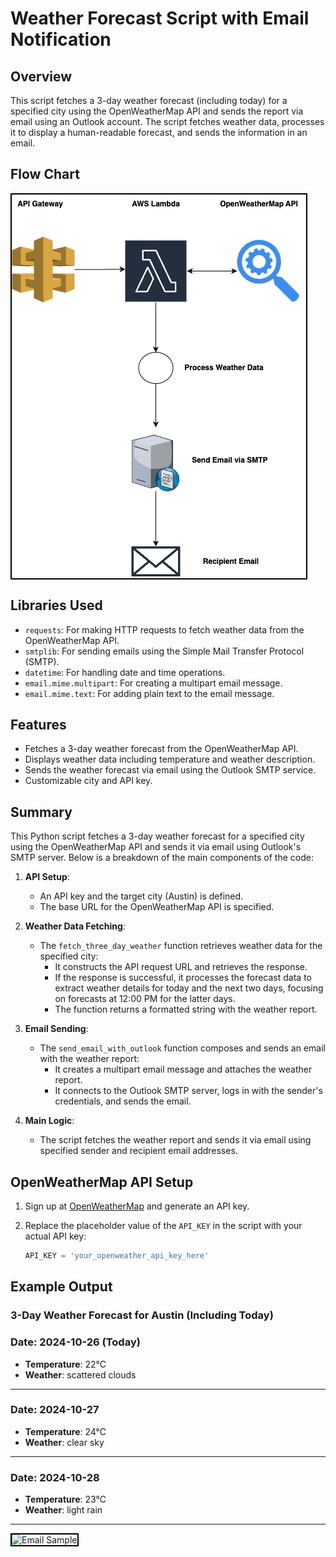 # Weather Forecast Script with Email Notification

## Overview

This script fetches a 3-day weather forecast (including today) for a specified city using the OpenWeatherMap API and sends the report via email using an Outlook account. The script fetches weather data, processes it to display a human-readable forecast, and sends the information in an email.

## Flow Chart
<div style="border: 2px solid #000; display: inline-block;">
  <img src="Results/Flow%20Chart.png" alt="Flow Chart" />
</div>

## Libraries Used
- `requests`: For making HTTP requests to fetch weather data from the OpenWeatherMap API.
- `smtplib`: For sending emails using the Simple Mail Transfer Protocol (SMTP).
- `datetime`: For handling date and time operations.
- `email.mime.multipart`: For creating a multipart email message.
- `email.mime.text`: For adding plain text to the email message.

## Features
- Fetches a 3-day weather forecast from the OpenWeatherMap API.
- Displays weather data including temperature and weather description.
- Sends the weather forecast via email using the Outlook SMTP service.
- Customizable city and API key.

## Summary

This Python script fetches a 3-day weather forecast for a specified city using the OpenWeatherMap API and sends it via email using Outlook's SMTP server. Below is a breakdown of the main components of the code:

1. **API Setup**:
   - An API key and the target city (Austin) is defined.
   - The base URL for the OpenWeatherMap API is specified.

2. **Weather Data Fetching**:
   - The `fetch_three_day_weather` function retrieves weather data for the specified city:
     - It constructs the API request URL and retrieves the response.
     - If the response is successful, it processes the forecast data to extract weather details for today and the next two days, focusing on forecasts at 12:00 PM for the latter days.
     - The function returns a formatted string with the weather report.

3. **Email Sending**:
   - The `send_email_with_outlook` function composes and sends an email with the weather report:
     - It creates a multipart email message and attaches the weather report.
     - It connects to the Outlook SMTP server, logs in with the sender's credentials, and sends the email.

4. **Main Logic**:
   - The script fetches the weather report and sends it via email using specified sender and recipient email addresses.

## OpenWeatherMap API Setup

1. Sign up at [OpenWeatherMap](https://home.openweathermap.org/users/sign_up) and generate an API key.
2. Replace the placeholder value of the `API_KEY` in the script with your actual API key:

   ```python
   API_KEY = 'your_openweather_api_key_here'
## Example Output

### 3-Day Weather Forecast for Austin (Including Today)

### Date: 2024-10-26 (Today)
- **Temperature**: 22°C  
- **Weather**: scattered clouds  
------------------------------

### Date: 2024-10-27
- **Temperature**: 24°C  
- **Weather**: clear sky  
------------------------------

### Date: 2024-10-28
- **Temperature**: 23°C  
- **Weather**: light rain  
------------------------------

<div style="border: 2px solid #000; display: inline-block;">
  <img src="Results/Email%20Sample.png" alt="Email Sample" />
</div>

